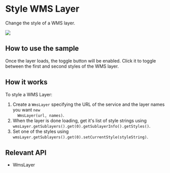 <h1>Style WMS Layer</h1>

<p>Change the style of a WMS layer.</p>

<p><img src="StyleWmsLayer.png"/></p>

<h2>How to use the sample</h2>

<p>Once the layer loads, the toggle button will be enabled. Click it to toggle between the first and second styles 
of the WMS layer.</p>

<h2>How it works</h2>

<p>To style a WMS Layer:</p>

<ol>
  <li>Create a <code>WmsLayer</code> specifying the URL of the service and the layer names you want <code>new 
  WmsLayer(url, names)</code>.</li>
  <li>When the layer is done loading, get it's list of style strings using <code>wmsLayer.getSublayers().get(0).getSublayerInfo().getStyles()</code>.</li>
  <li>Set one of the styles using <code>wmsLayer.getSublayers().get(0).setCurrentStyle(styleString)</code>.</li>
</ol>

<h2>Relevant API</h2>

<ul>
  <li>WmsLayer</li>
</ul>

